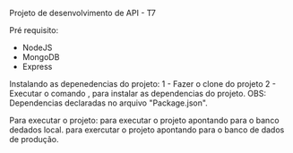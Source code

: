 Projeto de desenvolvimento de API - T7

Pré requisito:
* NodeJS
* MongoDB
* Express

Instalando as depenedencias do projeto:
1 - Fazer o clone do projeto
2 - Executar o comando <npm install>, para instalar as dependencias do projeto. OBS: Dependencias declaradas no arquivo "Package.json". 

Para executar o projeto:
<npm run dev> para executar o projeto apontando para o banco dedados local.
<npm start> para exercutar o projeto apontando para o banco de dados de produção.